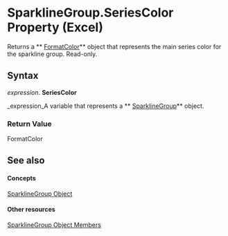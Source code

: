 
# SparklineGroup.SeriesColor Property (Excel)

Returns a  ** [FormatColor](b7818b27-8790-ef52-c24e-8edbdcf979f2.md)** object that represents the main series color for the sparkline group. Read-only.


## Syntax

 _expression_. **SeriesColor**

 _expression_A variable that represents a  ** [SparklineGroup](cc694d97-a3d3-3473-2e37-0ede67b97680.md)** object.


### Return Value

FormatColor


## See also


#### Concepts


 [SparklineGroup Object](cc694d97-a3d3-3473-2e37-0ede67b97680.md)
#### Other resources


 [SparklineGroup Object Members](dad308ee-d69b-748d-d0c8-ad63c643808f.md)
